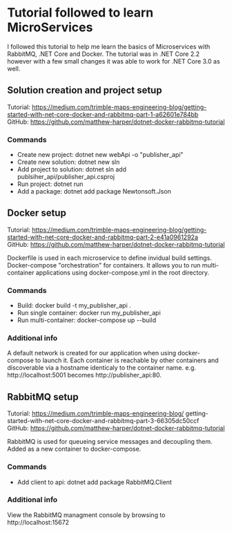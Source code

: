 # Tutorial followed to learn MicroServices  
I followed this tutorial to help me learn the basics of Microservices with RabbitMQ, .NET Core and Docker. The tutorial was in .NET Core 2.2 however with a few small changes it was able to work for .NET Core 3.0 as well.

## Solution creation and project setup  
Tutorial: https://medium.com/trimble-maps-engineering-blog/getting-started-with-net-core-docker-and-rabbitmq-part-1-a62601e784bb  
GitHub: https://github.com/matthew-harper/dotnet-docker-rabbitmq-tutorial  

### Commands
- Create new project: dotnet new webApi -o "publisher_api"
- Create new solution: dotnet new sln
- Add project to solution: dotnet sln add publsiher_api/publisher_api.csproj
- Run project: dotnet run
- Add a package: dotnet add package Newtonsoft.Json


## Docker setup  
Tutorial: https://medium.com/trimble-maps-engineering-blog/getting-started-with-net-core-docker-and-rabbitmq-part-2-e41a0961292a  
GitHub: https://github.com/matthew-harper/dotnet-docker-rabbitmq-tutorial  

Dockerfile is used in each microservice to define invidual build settings.  
Docker-compose "orchestration" for containers. It allows you to run multi-container applications using docker-compose.yml in the root directory.

### Commands
- Build: docker build -t my_publisher_api .
- Run single container: docker run my_publisher_api
- Run multi-container: docker-compose up --build

### Additional info
A default network is created for our application when using docker-compose to launch it. Each container is reachable by other containers and discoverable via a hostname identicaly to the container name. e.g. http://localhost:5001 becomes http://publisher_api:80.  


## RabbitMQ setup
Tutorial: https://medium.com/trimble-maps-engineering-blog/  getting-started-with-net-core-docker-and-rabbitmq-part-3-66305dc50ccf  
GitHub: https://github.com/matthew-harper/dotnet-docker-rabbitmq-tutorial  

RabbitMQ is used for queueing service messages and decoupling them. Added as a new container to docker-compose. 

### Commands  
- Add client to api: dotnet add package RabbitMQ.Client  

### Additional info  
View the RabbitMQ managment console by browsing to http://localhost:15672
